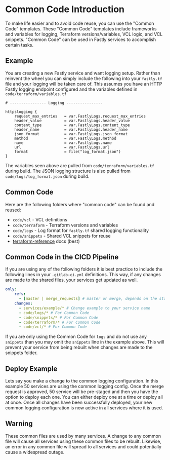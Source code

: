 # Common Code Introduction

To make life easier and to avoid code reuse, you can use the "Common Code" templates. These "Common Code" templates include frameworks and variables for logging, Terraform versions/variables, VCL logic, and VCL snippets. "Common Code" can be used in Fastly services to accomplish certain tasks.

## Example

You are creating a new Fastly service and want logging setup. Rather than reinvent the wheel you can simply include the following into your `fastly.tf` file and your logging will be taken care of. This assumes you have an HTTP Fastly logging endpoint configured and the variables defined in `code/terraform/variables.tf`

```vcl
# ---------------- Logging ----------------

httpslogging {
    request_max_entries   = var.FastlyLogs.request_max_entries
    header_value          = var.FastlyLogs.header_value
    content_type          = var.FastlyLogs.content_type
    header_name           = var.FastlyLogs.header_name
    json_format           = var.FastlyLogs.json_format
    method                = var.FastlyLogs.method
    name                  = var.FastlyLogs.name
    url                   = var.FastlyLogs.url
    format                = file("log_format.json")
}
```

The variables seen above are pulled from `code/terraform/variables.tf` during build. The JSON logging structure is also pulled from `code/logs/log_format.json` during build.

## Common Code

Here are the following folders where "common code" can be found and reused:

* `code/vcl` - VCL definitions
* `code/terraform` - Terraform versions and variables
* `code/logs` - Log format for `fastly.tf` shared logging functionality
* `code/snippets` - Shared VCL snippets for reuse
* [terraform-reference](/docs/terraform-reference.md) docs (best)

## Common Code in the CICD Pipeline

If you are using any of the following folders it is best practice to include the following lines in your `.gitlab-ci.yml` definitions. This way, if any changes are made to the shared files, your services get updated as well.

```yaml
only:
    refs:
      - [master | merge_requests] # master or merge, depends on the stage
    changes:
      - services/example/* # Change example to your service name
      - code/logs/* # For Common Code
      - code/snippets/* # For Common Code
      - code/terraform/* # For Common Code
      - code/vcl/* # For Common Code
```

If you are only using the Common Code for `logs` and do not use any `snippets` than you may omit the `snippets` line in the example above. This will prevent your service from being rebuilt when changes are made to the snippets folder.

## Deploy Example

Lets say you make a change to the common logging configuration. In this example 50 services are using the common logging config. Once the merge request is approved, 50 service will be pre-staged and then you have the option to deploy each one. You can either deploy one at a time or deploy all at once. Once all changes have been successfully deployed, your new common logging configuration is now active in all services where it is used.

## Warning

These common files are used by many services. A change to any common file will cause all services using these common files to be rebuilt. Likewise, an error in any common file will spread to all services and could potentially cause a widespread outage.
